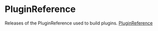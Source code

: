 # PluginReference
Releases of the PluginReference used to build plugins.
[PluginReference](https://ci.codecrafter47.de/job/Rainbow/org.projectrainbow$PluginReference/javadoc/index.html?overview-summary.html)
